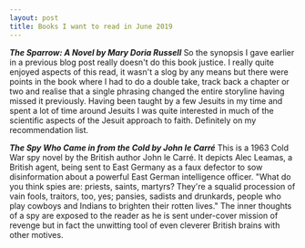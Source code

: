 ```yaml
---
layout: post
title: Books I want to read in June 2019
---
```


***The Sparrow: A Novel by Mary Doria Russell***
So the synopsis I gave earlier in a previous blog post really doesn't do this book justice.  I really quite enjoyed aspects of this read, it wasn't a slog by any means but there were points in the book where I had to do a double take, track back a chapter or two and realise that a single phrasing changed the entire storyline having missed it previously.  Having been taught by a few Jesuits in my time and spent a lot of time around Jesuits I was quite interested in much of the scientific aspects of the Jesuit approach to faith.  Definitely on my recommendation list. 

***The Spy Who Came in from the Cold by John le Carré***
This is a 1963 Cold War spy novel by the British author John le Carré. It depicts Alec Leamas, a British agent, being sent to East Germany as a faux defector to sow disinformation about a powerful East German intelligence officer.  "What do you think spies are: priests, saints, martyrs? They're a squalid procession of vain fools, traitors, too, yes; pansies, sadists and drunkards, people who play cowboys and Indians to brighten their rotten lives."  The inner thoughts of a spy are exposed to the reader as he is sent under-cover mission of revenge but in fact the unwitting tool of even cleverer British brains with other motives.

